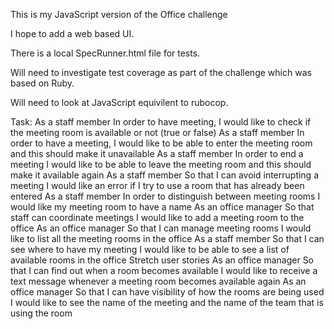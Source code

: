 This is my JavaScript version of the Office challenge

I hope to add a web based UI.

There is a local SpecRunner.html file for tests.

Will need to investigate test coverage as part of the challenge which was based on Ruby.

Will need to look at JavaScript equivilent to rubocop.



Task:
As a staff member
In order to have meeting,
I would like to check if the meeting room is available or not (true or false)
As a staff member
In order to have a meeting,
I would like to be able to enter the meeting room and this should make it unavailable
As a staff member
In order to end a meeting
I would like to be able to leave the meeting room and this should make it available again
As a staff member
So that I can avoid interrupting a meeting
I would like an error if I try to use a room that has already been entered
As a staff member
In order to distinguish between meeting rooms
I would like my meeting room to have a name
As an office manager
So that staff can coordinate meetings
I would like to add a meeting room to the office
As an office manager
So that I can manage meeting rooms
I would like to list all the meeting rooms in the office
As a staff member
So that I can see where to have my meeting
I would like to be able to see a list of available rooms in the office
Stretch user stories
As an office manager
So that I can find out when a room becomes available
I would like to receive a text message whenever a meeting room becomes available again
As an office manager
So that I can have visibility of how the rooms are being used
I would like to see the name of the meeting and the name of the team that is using the room
